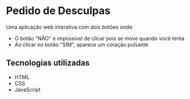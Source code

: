 # Pedido de Desculpas

Uma aplicação web interativa com dois botões onde:
- O botão "NÃO" é impossível de clicar pois se move quando você tenta
- Ao clicar no botão "SIM", aparece um coração pulsante

## Tecnologias utilizadas
- HTML
- CSS
- JavaScript 